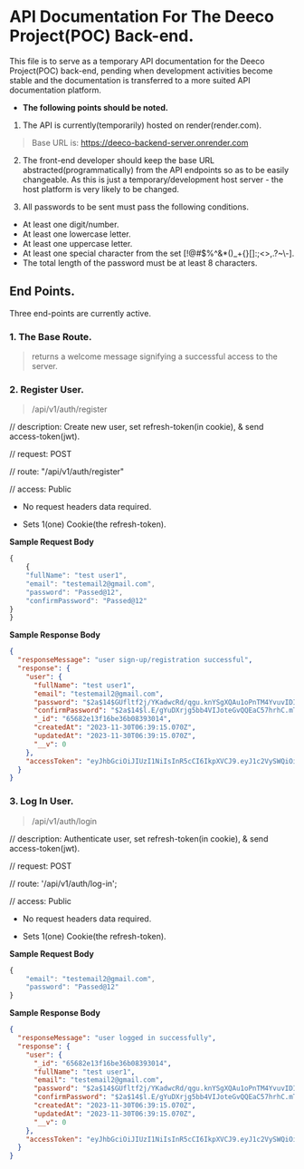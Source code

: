 # API Documentation For The Deeco Project(POC) Back-end.

This file is to serve as a temporary API documentation for the Deeco Project(POC) back-end, pending when development activities become stable and the documentation is transferred to a more suited API documentation platform.

- **The following points should be noted.**

1. The API is currently(temporarily) hosted on render(render.com).

> Base URL is: https://deeco-backend-server.onrender.com

2. The front-end developer should keep the base URL abstracted(programmatically) from the API endpoints so as to be easily changeable. As this is just a temporary/development host server - the host platform is very likely to be changed.

3. All passwords to be sent must pass the following conditions.

- At least one digit/number.
- At least one lowercase letter.
- At least one uppercase letter.
- At least one special character from the set [!@#$%^&*()_+{}\[\]:;<>,.?~\\-].
- The total length of the password must be at least 8 characters.

## End Points.

Three end-points are currently active.

### 1. The Base Route.

> returns a welcome message signifying a successful access to the server.

### 2. Register User.

> /api/v1/auth/register

// description: Create new user, set refresh-token(in cookie), & send access-token(jwt).

// request: POST

// route: "/api/v1/auth/register"

// access: Public

- No request headers data required.

- Sets 1(one) Cookie(the refresh-token).

**Sample Request Body**

```js
{
    {
    "fullName": "test user1",
    "email": "testemail2@gmail.com",
    "password": "Passed@12",
    "confirmPassword": "Passed@12"
}
}
```

**Sample Response Body**

```json
{
  "responseMessage": "user sign-up/registration successful",
  "response": {
    "user": {
      "fullName": "test user1",
      "email": "testemail2@gmail.com",
      "password": "$2a$14$GUfltf2j/YKadwcRd/qgu.knYSgXQAu1oPnTM4YvuvIDIB2mxWKuS",
      "confirmPassword": "$2a$14$l.E/gYuDXrjg5bb4VIJoteGvQQEaC57hrhC.mTvJcPFBluqHstsMO",
      "_id": "65682e13f16be36b08393014",
      "createdAt": "2023-11-30T06:39:15.070Z",
      "updatedAt": "2023-11-30T06:39:15.070Z",
      "__v": 0
    },
    "accessToken": "eyJhbGciOiJIUzI1NiIsInR5cCI6IkpXVCJ9.eyJ1c2VySWQiOiI2NTY4MmUxM2YxNmJlMzZiMDgzOTMwMTQiLCJ1c2VyRW1haWwiOiJ0ZXN0ZW1haWwyQGdtYWlsLmNvbSIsImlhdCI6MTcwMTMyNjM1NSwiZXhwIjoxNzAxMzI5OTU1fQ.bSzvZ8cZdp0zdfBHRTyQ33HODYgLnOkcH8rdlZq7mk8"
  }
}
```

### 3. Log In User.

> /api/v1/auth/login

// description: Authenticate user, set refresh-token(in cookie), & send access-token(jwt).

// request: POST

// route: '/api/v1/auth/log-in';

// access: Public

- No request headers data required.

- Sets 1(one) Cookie(the refresh-token).

**Sample Request Body**

```js
{
    "email": "testemail2@gmail.com",
    "password": "Passed@12"
}
```

**Sample Response Body**

```json
{
  "responseMessage": "user logged in successfully",
  "response": {
    "user": {
      "_id": "65682e13f16be36b08393014",
      "fullName": "test user1",
      "email": "testemail2@gmail.com",
      "password": "$2a$14$GUfltf2j/YKadwcRd/qgu.knYSgXQAu1oPnTM4YvuvIDIB2mxWKuS",
      "confirmPassword": "$2a$14$l.E/gYuDXrjg5bb4VIJoteGvQQEaC57hrhC.mTvJcPFBluqHstsMO",
      "createdAt": "2023-11-30T06:39:15.070Z",
      "updatedAt": "2023-11-30T06:39:15.070Z",
      "__v": 0
    },
    "accessToken": "eyJhbGciOiJIUzI1NiIsInR5cCI6IkpXVCJ9.eyJ1c2VySWQiOiI2NTY4MmUxM2YxNmJlMzZiMDgzOTMwMTQiLCJ1c2VyRW1haWwiOiJ0ZXN0ZW1haWwyQGdtYWlsLmNvbSIsImlhdCI6MTcwMTMyNjM3NSwiZXhwIjoxNzAxMzI5OTc1fQ.nXSNJp84odON96IINdMIsoNYH9t3ySQepKgss9Lg4lw"
  }
}
```
